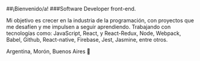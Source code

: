 ##¡Bienvenido/a! 
###Software Developer front-end.

Mi objetivo es crecer en la industria de la programación, con proyectos que me desafíen y me impulsen a seguir aprendiendo.
Trabajando con tecnologías como: JavaScript, React, y React-Redux, Node, Webpack, Babel, Github, React-native, Firebase, Jest, Jasmine, entre otros.

Argentina, Morón, Buenos Aires 📍
